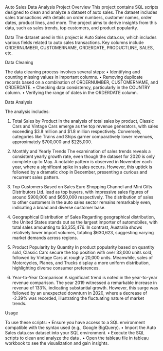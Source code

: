 Auto Sales Data Analysis Project
Overview
This project contains SQL scripts designed to clean and analyze a dataset of auto sales. 
The dataset includes sales transactions with details on order numbers, customer names, order dates, product lines, and more. 
The project aims to derive insights from this data, such as sales trends, top customers, and product popularity.

Data
The dataset used in this project is Auto Sales data.csv, which includes various fields related to auto sales transactions. 
Key columns include ORDERNUMBER, CUSTOMERNAME, ORDERDATE, PRODUCTLINE, SALES, etc.

Data Cleaning

The data cleaning process involves several steps:
•	Identifying and counting missing values in important columns.
•	Removing duplicate records based on a combination of ORDERNUMBER, CUSTOMERNAME, and ORDERDATE.
•	Checking data consistency, particularly in the COUNTRY column.
•	Verifying the range of dates in the ORDERDATE column.

Data Analysis

The analysis includes:
1. Total Sales by Product
In the analysis of total sales by product, Classic Cars and Vintage Cars emerge as the top revenue generators, with sales exceeding $3.8 million and $1.8 million respectively. Conversely, categories like Trains and Ships garner comparatively lower revenues, approximately $700,000 and $225,000.

2. Monthly and Yearly Trends
The examination of sales trends reveals a consistent yearly growth rate, even though the dataset for 2020 is only complete up to May. A notable pattern is observed in November each year, where a significant spike in sales occurs. However, this uptick is followed by a dramatic drop in December, presenting a curious and recurrent sales pattern.

3. Top Customers Based on Sales
Euro Shopping Channel and Mini Gifts Distributors Ltd. lead as top buyers, with impressive sales figures of around $900,000 and $650,000 respectively. The distribution of sales to other customers in the auto sales sector remains remarkably even, indicating a broad and diverse customer base.

4. Geographical Distribution of Sales
Regarding geographical distribution, the United States stands out as the largest importer of automobiles, with total sales amounting to $3,355,476. In contrast, Australia shows relatively lower import volumes, totaling $630,623, suggesting varying market demands across regions.

5. Product Popularity by Quantity
In product popularity based on quantity sold, Classic Cars secure the top position with over 33,000 units sold, followed by Vintage Cars at roughly 20,000 units. Meanwhile, sales of Motorcycles, Planes, and Trucks display a more uniform distribution, highlighting diverse consumer preferences.

6. Year-to-Year Comparison
A significant trend is noted in the year-to-year revenue comparison. The year 2019 witnessed a remarkable increase in revenue of 133%, indicating substantial growth. However, this surge was followed by an unexpected downturn in 2020, where a decrease of -2.39% was recorded, illustrating the fluctuating nature of market trends.



Usage

To use these scripts:
•	Ensure you have access to a SQL environment compatible with the syntax used (e.g., Google BigQuery).
•	Import the Auto Sales data.csv dataset into your SQL environment.
•	Execute the SQL scripts to clean and analyze the data .
•	Open the tableau file in tableau workbook to see the visualization and gain insights.




